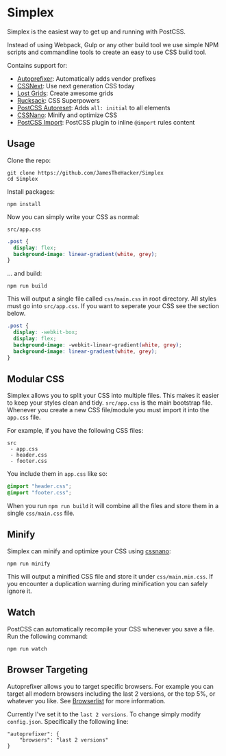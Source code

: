 Simplex
=======

Simplex is the easiest way to get up and running with PostCSS.

Instead of using Webpack, Gulp or any other build tool we use simple NPM scripts and commandline tools to create an easy to use CSS build tool.

Contains support for:

* [Autoprefixer](https://github.com/postcss/autoprefixer): Automatically adds vendor prefixes
* [CSSNext](http://cssnext.io): Use next generation CSS today
* [Lost Grids](https://github.com/peterramsing/lost): Create awesome grids
* [Rucksack](https://simplaio.github.io/rucksack/): CSS Superpowers
* [PostCSS Autoreset](https://github.com/maximkoretskiy/postcss-autoreset): Adds `all: initial` to all elements
* [CSSNano](http://cssnano.co/): Minify and optimize CSS
* [PostCSS Import](https://github.com/postcss/postcss-import): PostCSS plugin to inline `@import` rules content

Usage
-----

Clone the repo:

    git clone https://github.com/JamesTheHacker/Simplex
    cd Simplex

Install packages:

    npm install

Now you can simply write your CSS as normal:

`src/app.css`

```css
.post {
  display: flex;
  background-image: linear-gradient(white, grey);
}
```

... and build:

    npm run build

This will output a single file called `css/main.css` in root directory. All styles must go into `src/app.css`. If you want to seperate your CSS see the section below.

```css
.post {
  display: -webkit-box;
  display: flex;
  background-image: -webkit-linear-gradient(white, grey);
  background-image: linear-gradient(white, grey);
}
```

Modular CSS
-----------

Simplex allows you to split your CSS into multiple files. This makes it easier to keep your styles clean and tidy. `src/app.css` is the main bootstrap file. Whenever you create a new CSS file/module you must import it into the `app.css` file.

For example, if you have the following CSS files:

```
src
 - app.css
 - header.css
 - footer.css
```

You include them in `app.css` like so:

```css
@import "header.css";
@import "footer.css";
```

When you run `npm run build` it will combine all the files and store them in a single `css/main.css` file.

Minify
------

Simplex can minify and optimize your CSS using [cssnano](http://cssnano.co/):

    npm run minify

This will output a minified CSS file and store it under `css/main.min.css`. If you encounter a duplication warning during minification you can safely ignore it.

Watch
-----

PostCSS can automatically recompile your CSS whenever you save a file. Run the following command:

    npm run watch


Browser Targeting
-----------------

Autoprefixer allows you to target specific browsers. For example you can target all modern browsers including the last 2 versions, or the top 5%, or whatever you like. See [Browserlist](https://github.com/ai/browserslist) for more information.

Currently I've set it to the `last 2 versions`. To change simply modify `config.json`. Specifically the following line:

    "autoprefixer": {
        "browsers": "last 2 versions"
    }
